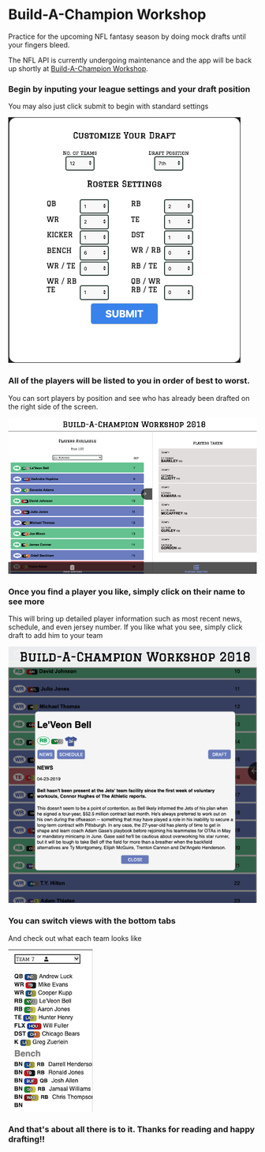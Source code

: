 # Build-A-Champion Workshop

Practice for the upcoming NFL fantasy season by doing mock drafts until your fingers bleed.

The NFL API is currently undergoing maintenance and the app will be back up shortly at [Build-A-Champion Workshop](https://romantic-yonath-4a367e.netlify.app/).

### Begin by inputing your league settings and your draft position

You may also just click submit to begin with standard settings

![League Settings Form](reduxForm.png)

### All of the players will be listed to you in order of best to worst.

You can sort players by position and see who has already been drafted on the right side of the screen.

![List of Players](playersListPic.png)

### Once you find a player you like, simply click on their name to see more

This will bring up detailed player information such as most recent news, schedule, and even jersey number. If you like what you see, simply click draft to add him to your team

![Detailed Player Info](playerInfo.png)

### You can switch views with the bottom tabs

And check out what each team looks like

![Team Rosters](roster.png)

### And that's about all there is to it. Thanks for reading and happy drafting!!
